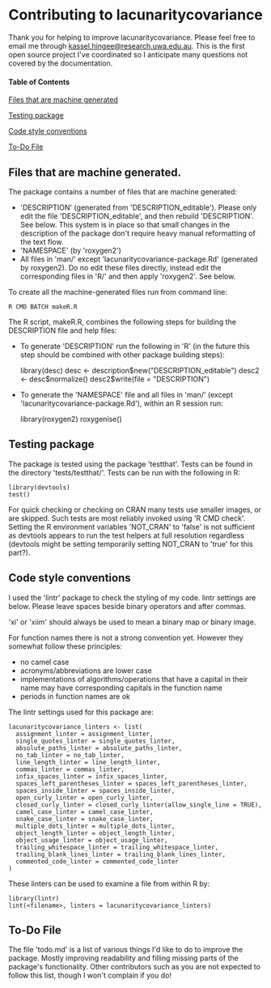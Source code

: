 # Contributing to lacunaritycovariance

Thank you for helping to improve lacunaritycovariance. Please feel free to email me through kassel.hingee@research.uwa.edu.au. This is the first open source project I've coordinated so I anticipate many questions not covered by the documentation.

#### Table of Contents
[Files that are machine generated](#files-that-are-machine-generated)

[Testing package](#testing-package)

[Code style conventions](#code-style-conventions)

[To-Do File](#to-do-file)

## Files that are machine generated.
The package contains a number of files that are machine generated:
  + 'DESCRIPTION' (generated from 'DESCRIPTION_editable'). Please only edit the file 'DESCRIPTION_editable', and then rebuild 'DESCRIPTION'. See below. This system is in place so that small changes in the description of the package don't require heavy manual reformatting of the text flow.
  + 'NAMESPACE'  (by 'roxygen2')
  + All files in 'man/' except 'lacunaritycovariance-package.Rd' (generated by roxygen2). Do no edit these files directly, instead edit the corresponding files in 'R/' and then apply 'roxygen2'. See below.

To create all the machine-generated files run from command line:

    R CMD BATCH makeR.R

The R script, makeR.R, combines the following steps for building the DESCRIPTION file and help files:
  + To generate 'DESCRIPTION' run the following in 'R'
(in the future this step should be combined with other package building steps):

    library(desc)
    desc <- description$new("DESCRIPTION_editable")
    desc2 <- desc$normalize()
    desc2$write(file = "DESCRIPTION")

  + To generate the 'NAMESPACE' file and all files in 'man/' (except 'lacunaritycovariance-package.Rd'), within an R session run:

    library(roxygen2)
    roxygenise()

## Testing package
The package is tested using the package 'testthat'. Tests can be found in the directory 'tests/testthat/'. Tests can be run with the following in R:

    library(devtools)
    test()

For quick checking or checking on CRAN many tests use smaller images, or are skipped. Such tests are most reliably invoked using 'R CMD check'. Setting the R environment variables 'NOT_CRAN' to 'false' is not sufficient as devtools appears to run the test helpers at full resolution regardless (devtools might be setting temporarily setting NOT_CRAN to 'true' for this part?).

## Code style conventions
I used the 'lintr' package  to check the styling of my code. lintr settings are below. Please leave spaces beside binary operators and after commas.

'xi' or 'xiim' should always be used to mean a binary map or binary image.

For function names there is not a strong convention yet. However they somewhat follow these principles:
  + no camel case
  + acronyms/abbreviations are lower case
  + implementations of algorithms/operations that have a capital in their name may have corresponding capitals in the function name
  + periods in function names are ok

The lintr settings used for this package are:

    lacunaritycovariance_linters <- list(
      assignment_linter = assignment_linter,
      single_quotes_linter = single_quotes_linter,
      absolute_paths_linter = absolute_paths_linter,
      no_tab_linter = no_tab_linter,
      line_length_linter = line_length_linter,
      commas_linter = commas_linter,
      infix_spaces_linter = infix_spaces_linter,
      spaces_left_parentheses_linter = spaces_left_parentheses_linter,
      spaces_inside_linter = spaces_inside_linter,
      open_curly_linter = open_curly_linter,
      closed_curly_linter = closed_curly_linter(allow_single_line = TRUE),
      camel_case_linter = camel_case_linter,
      snake_case_linter = snake_case_linter,
      multiple_dots_linter = multiple_dots_linter,
      object_length_linter = object_length_linter,
      object_usage_linter = object_usage_linter,
      trailing_whitespace_linter = trailing_whitespace_linter,
      trailing_blank_lines_linter = trailing_blank_lines_linter,
      commented_code_linter = commented_code_linter
    )

These linters can be used to examine a file from within R by:

    library(lintr)
    lint(<filename>, linters = lacunaritycovariance_linters)

## To-Do File
The file 'todo.md' is a list of various things I'd like to do to improve the package. Mostly improving readability and filling missing parts of the package's functionality. Other contributors such as you are not expected to follow this list, though I won't complain if you do!
